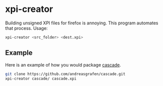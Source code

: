 # xpi-creator

Building unsigned XPI files for firefox is annoying. This program automates that process. Usage:

```sh
xpi-creator <src_folder> <dest.xpi>
```

## Example

Here is an example of how you would package [cascade](https://github.com/andreasgrafen/cascade).

```sh
git clone https://github.com/andreasgrafen/cascade.git
xpi-creator cascade/ cascade.xpi
```
